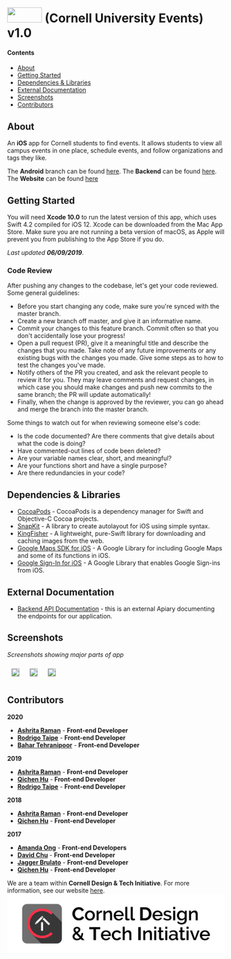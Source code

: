 # <img src="https://raw.githubusercontent.com/cornell-dti/events-manager-android/master/cue_text_red.png" width="80" height="35"> (Cornell University Events) v1.0

#### Contents
  - [About](#about)
  - [Getting Started](#getting-started)
  - [Dependencies & Libraries](#dependencies--libraries)
  - [External Documentation](#external-documentation)
  - [Screenshots](#screenshots)
  - [Contributors](#contributors)

## About
An **iOS** app for Cornell students to find events. It allows students to view all campus events in one place, schedule events, and follow organizations and tags they like. 

The **Android** branch can be found [here](https://github.com/cornell-dti/events-manager-android). 
The **Backend** can be found [here](https://github.com/cornell-dti/events-backend). 
The **Website** can be found [here](https://github.com/cornell-dti/events-site)

## Getting Started
You will need **Xcode 10.0** to run the latest version of this app, which uses Swift 4.2 compiled for iOS 12. Xcode can be downloaded from the Mac App Store. Make sure you are not running a beta version of macOS, as Apple will prevent you from publishing to the App Store if you do.
 
_Last updated **06/09/2019**_.

### Code Review
After pushing any changes to the codebase, let's get your code reviewed. Some general guidelines:
- Before you start changing any code, make sure you're synced with the master branch.
- Create a new branch off master, and give it an informative name.
- Commit your changes to this feature branch. Commit often so that you don't accidentally lose your progress!
- Open a pull request (PR), give it a meaningful title and describe the changes that you made. Take note of any future improvements or any existing bugs with the changes you made. Give some steps as to how to test the changes you've made. 
- Notify others of the PR you created, and ask the relevant people to review it for you. They may leave comments and request changes, in which case you should make changes and push new commits to the same branch; the PR will update automatically!
- Finally, when the change is approved by the reviewer, you can go ahead and merge the branch into the master branch.

Some things to watch out for when reviewing someone else's code:
- Is the code documented? Are there comments that give details about what the code is doing?
- Have commented-out lines of code been deleted?
- Are your variable names clear, short, and meaningful?
- Are your functions short and have a single purpose?
- Are there redundancies in your code?

## Dependencies & Libraries
 * [CocoaPods](https://cocoapods.org) - CocoaPods is a dependency manager for Swift and Objective-C Cocoa projects.
 * [SnapKit](http://snapkit.io) - A library to create autolayout for iOS using simple syntax.
 * [KingFisher](https://github.com/onevcat/Kingfisher) - A lightweight, pure-Swift library for downloading and caching images from the web.
 * [Google Maps SDK for iOS](https://developers.google.com/maps/documentation/ios-sdk/intro) - A Google Library for including Google Maps and some of its functions in iOS.
 * [Google Sign-In for iOS](https://developers.google.com/identity/sign-in/ios/start-integrating) - A Google Library that enables Google Sign-ins from iOS. 

## External Documentation

* [Backend API Documentation](https://cuevents.docs.apiary.io/) - this is an external Apiary documenting the endpoints for our application.

## Screenshots

_Screenshots showing major parts of app_

<img src="https://raw.githubusercontent.com/cornell-dti/events-manager-ios/master/EventsManager/Resources/Simulator%20Screen%20Shot%20-%20iPhone%20XS%20-%202018-09-22%20at%2017.19.20.png" width="250px" style="margin: 10px; border: 1px rgba(0,0,0,0.4) solid;">  <img src="https://github.com/cornell-dti/events-manager-ios/blob/master/EventsManager/Resources/Simulator%20Screen%20Shot%20-%20iPhone%20XS%20-%202018-09-22%20at%2017.19.47.png" width="250px" style="margin: 10px; border: 1px rgba(0,0,0,0.4) solid;">  <img src="https://github.com/cornell-dti/events-manager-ios/blob/master/EventsManager/Resources/Simulator%20Screen%20Shot%20-%20iPhone%20XS%20-%202018-09-22%20at%2017.19.52.png" width="250px" style="margin: 10px; border: 1px rgba(0,0,0,0.4) solid;">

## Contributors

**2020**
 * **[Ashrita Raman](https://github.com/ashritaraman)** -  **Front-end Developer** 
 * **[Rodrigo Taipe](https://github.com/rodtai)** - **Front-end Developer**
 * **[Bahar Tehranipoor](https://github.com/bahartehrani)** - **Front-end Developer**

**2019**
 * **[Ashrita Raman](https://github.com/ashritaraman)** -  **Front-end Developer** 
 * **[Qichen Hu](https://github.com/wsjnohyeah)** - **Front-end Developer**
 * **[Rodrigo Taipe](https://github.com/rodtai)** - **Front-end Developer**

**2018**
 * **[Ashrita Raman](https://github.com/ashritaraman)** -  **Front-end Developer** 
 * **[Qichen Hu](https://github.com/wsjnohyeah)** - **Front-end Developer**

**2017**
 * **[Amanda Ong](https://github.com/amandaong)** - **Front-end Developers**
 * **[David Chu](https://github.com/cornell-dti/events-site/commits?author=davidchuyayah)** - **Front-end Developer**
 * **[Jagger Brulato](https://github.com/JBoss925)** - **Front-end Developer**
 * **[Qichen Hu](https://github.com/wsjnohyeah)** - **Front-end Developer**

We are a team within **Cornell Design & Tech Initiative**. For more information, see our website [here](https://cornelldti.org/).
<img src="https://raw.githubusercontent.com/cornell-dti/design/master/Branding/Wordmark/Dark%20Text/Transparent/Wordmark-Dark%20Text-Transparent%403x.png">